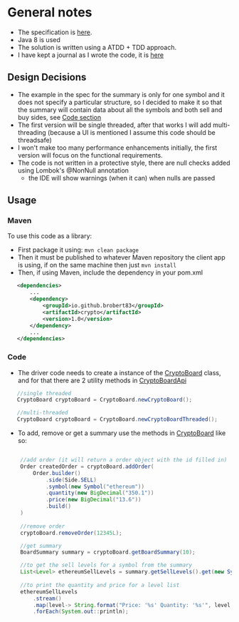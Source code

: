 # General notes

- The specification is [here](docs/Crypto_v1.0.md).
- Java 8 is used
- The solution is written using a ATDD + TDD approach.
- I have kept a journal as I wrote the code, it is [here](docs/CommitJournal.md)

## Design Decisions
- The example in the spec for the summary is only for one symbol and it does not specify a particular structure, so I decided to make it so that the summary will contain data about all the symbols and both sell and buy sides, see [Code section](#Code)
- The first version will be single threaded, after that works I will add multi-threading (because a UI is mentioned I assume this code should be threadsafe)
- I won't make too many performance enhancements initially, the first version will focus on the functional requirements.
- The code is not written in a protective style, there are null checks added using Lombok's @NonNull annotation
  - the IDE will show warnings (when it can) when nulls are passed

## Usage
### Maven
To use this code as a library:
 - First package it using: `mvn clean package`
 - Then it must be published to whatever Maven repository the client app is using, if on the same machine then just `mvn install`
 - Then, if using Maven, include the dependency in your pom.xml
 ```xml
    <dependencies>
        ...
        <dependency>
            <groupId>io.github.brobert83</groupId>
            <artifactId>crypto</artifactId>
            <version>1.0</version>
        </dependency>    
        ...
    </dependencies>
```
### Code
 - The driver code needs to create a instance of the [CryptoBoard](src/main/java/io/github/brobert83/crypto/board/CryptoBoard.java) class, and for that there are 2 utility methods in [CryptoBoardApi](src/main/java/io/github/brobert83/crypto/CryptoBoardApi.java)
 ```java
    //single threaded     
    CryptoBoard cryptoBoard = CryptoBoard.newCryptoBoard();

    //multi-threaded
    CryptoBoard cryptoBoard = CryptoBoard.newCryptoBoardThreaded();
 ```
- To add, remove or get a summary use the methods in [CryptoBoard](src/main/java/io/github/brobert83/crypto/board/CryptoBoard.java) like so:
```java

    //add order (it will return a order object with the id filled in)
    Order createdOrder = cryptoBoard.addOrder(
        Order.builder()
            .side(Side.SELL)
            .symbol(new Symbol("ethereum"))
            .quantity(new BigDecimal("350.1"))
            .price(new BigDecimal("13.6"))
            .build()
    )   
    
    //remove order
    cryptoBoard.removeOrder(12345L);

    //get summary
    BoardSummary summary = cryptoBoard.getBoardSummary(10);

    //to get the sell levels for a symbol from the summary
    List<Level> ethereumSellLevels = summary.getSellLevels().get(new Symbol("ETHEREUM"));
    
    //to print the quantity and price for a level list
    ethereumSellLevels
        .stream()
        .map(level-> String.format("Price: '%s' Quantity: '%s'", level.getPrice(), level.getQuantity()))
        .forEach(System.out::println);
```

